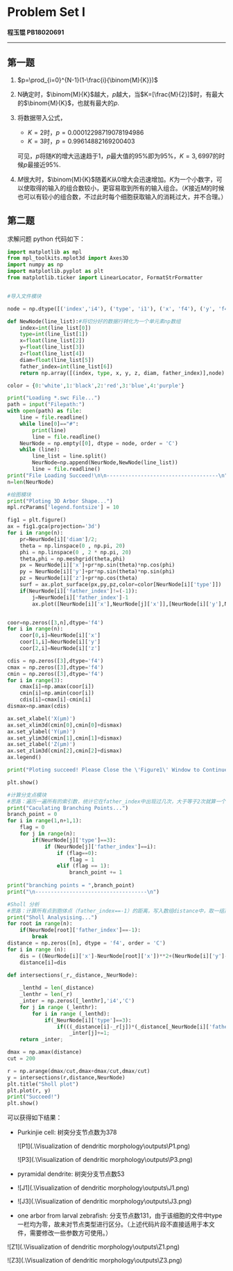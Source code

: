 # Problem Set I

**程玉锟 PB18020691**

---



## 第一题

1. $p=\prod_{i=0}^{N-1}(1-\frac{i}{\binom{M}{K}})$

2. N确定时，$\binom{M}{K}$越大，$p$越大，当$K=[\frac{M}{2}]$时，有最大的$\binom{M}{K}$，也就有最大的$p$.

3. 将数据带入公式，

   - $K=2$时，$p=0.00012298719078194986$
   - $K=3$时，$p=0.99614882169200403$

   可见，$p$将随$K$的增大迅速趋于1，$p$最大值的$95\%$即为$95\%$，$K=3, 6997$的时候$p$最接近$95\%$.

4. $M$很大时，$\binom{M}{K}$随着$K$从$0$增大会迅速增加。$K$为一个小数字，可以使取得的输入的组合数较小，更容易取到所有的输入组合。（$K$接近$M$的时候也可以有较小的组合数，不过此时每个细胞获取输入的消耗过大，并不合理。）

## 第二题

求解问题 python 代码如下：

```python
import matplotlib as mpl
from mpl_toolkits.mplot3d import Axes3D
import numpy as np
import matplotlib.pyplot as plt
from matplotlib.ticker import LinearLocator, FormatStrFormatter


#导入文件模块

node = np.dtype([('index','i4'), ('type', 'i1'), ('x', 'f4'), ('y', 'f4'), ('z', 'f4'), ('diam', 'f4'),('father_index','i4')])

def NewNode(line_list):#将切分好的数据行转化为一个单元素np数组
    index=int(line_list[0])
    type=int(line_list[1])
    x=float(line_list[2])
    y=float(line_list[3])
    z=float(line_list[4])
    diam=float(line_list[5])
    father_index=int(line_list[6])
    return np.array([(index, type, x, y, z, diam, father_index)],node)

color = {0:'white',1:'black',2:'red',3:'blue',4:'purple'}

print("Loading *.swc File...")
path = input("Filepath:")
with open(path) as file:
    line = file.readline()
    while line[0]=="#":
        print(line)
        line = file.readline()
    NeurNode = np.empty([0], dtype = node, order = 'C')
    while (line):
        line_list = line.split()
        NeurNode=np.append(NeurNode,NewNode(line_list))
        line = file.readline()
print("File Loading Succeed!\n\n------------------------------------\n")
n=len(NeurNode)

#绘图模块
print("Ploting 3D Arbor Shape...")
mpl.rcParams['legend.fontsize'] = 10

fig1 = plt.figure()
ax = fig1.gca(projection='3d')
for i in range(n):
    pr=NeurNode[i]['diam']/2;
    theta = np.linspace(0 , np.pi, 20)
    phi = np.linspace(0 , 2 * np.pi, 20)
    theta,phi = np.meshgrid(theta,phi)
    px = NeurNode[i]['x']+pr*np.sin(theta)*np.cos(phi)
    py = NeurNode[i]['y']+pr*np.sin(theta)*np.sin(phi)
    pz = NeurNode[i]['z']+pr*np.cos(theta)
    surf = ax.plot_surface(px,py,pz,color=color[NeurNode[i]['type']])
    if(NeurNode[i]['father_index']!=(-1)):
        j=NeurNode[i]['father_index']-1
        ax.plot([NeurNode[i]['x'],NeurNode[j]['x']],[NeurNode[i]['y'],NeurNode[j]['y']],[NeurNode[i]['z'],NeurNode[j]['z']],c=color[NeurNode[i]['type']])


coor=np.zeros([3,n],dtype='f4')
for i in range(n):
    coor[0,i]=NeurNode[i]['x']
    coor[1,i]=NeurNode[i]['y']
    coor[2,i]=NeurNode[i]['z']

cdis = np.zeros([3],dtype='f4')
cmax = np.zeros([3],dtype='f4')
cmin = np.zeros([3],dtype='f4')
for i in range(3):
    cmax[i]=np.amax(coor[i])
    cmin[i]=np.amin(coor[i])
    cdis[i]=cmax[i]-cmin[i]
dismax=np.amax(cdis)

ax.set_xlabel('X(μm)')
ax.set_xlim3d(cmin[0],cmin[0]+dismax)
ax.set_ylabel('Y(μm)')
ax.set_ylim3d(cmin[1],cmin[1]+dismax)
ax.set_zlabel('Z(μm)')
ax.set_zlim3d(cmin[2],cmin[2]+dismax)
ax.legend()

print("Ploting succeed! Please Close the \'Figure1\' Window to Continue...\n\n------------------------------------\n")

plt.show()

#计算分支点模块
#思路：遍历一遍所有的索引数，统计它在father_index中出现过几次，大于等于2次就算一个分支
print("Caculating Branching Points...")
branch_point = 0
for i in range(1,n+1,1):
    flag = 0
    for j in range(n):
        if(NeurNode[j]['type']==3):
            if (NeurNode[j]['father_index']==i):
                if (flag==0):
                    flag = 1
                elif (flag == 1):
                    branch_point += 1
                    
print("branching points = ",branch_point) 
print("\n------------------------------------\n")

#Sholl 分析
#思路：计算所有点到胞体点（father_index==-1）的距离，写入数组distance中，取一组离散的r，判断每一个点和它的父点的（distance-r）之积是否小于等于0，如果是，记为一个交点
print("Sholl Analysising...")
for root in range(n):
    if(NeurNode[root]['father_index']==-1):
        break
distance = np.zeros([n], dtype = 'f4', order = 'C')
for i in range (n):
    dis = ((NeurNode[i]['x']-NeurNode[root]['x'])**2+(NeurNode[i]['y']-NeurNode[root]['y'])**2+(NeurNode[i]['z']-NeurNode[root]['z'])**2)**0.5
    distance[i]=dis

def intersections(_r,_distance,_NeurNode):
    
    _lenthd = len(_distance)
    _lenthr = len(_r)
    _inter = np.zeros([_lenthr],'i4','C')
    for j in range (_lenthr):
        for i in range (_lenthd):
            if(_NeurNode[i]['type']==3):
                if(((_distance[i]-_r[j])*(_distance[_NeurNode[i]['father_index']-1]-_r[j])) <= 0.0):
                    _inter[j]+=1;
    return _inter;

dmax = np.amax(distance)
cut = 200

r = np.arange(dmax/cut,dmax+dmax/cut,dmax/cut) 
y = intersections(r,distance,NeurNode)
plt.title("Sholl plot")  
plt.plot(r, y) 
print("Succeed!")
plt.show()
```

可以获得如下结果：

- Purkinjie cell: 树突分支节点数为378

  ![P1](.\Visualization of dendritic morphology\outputs\P1.png)

  ![P3](.\Visualization of dendritic morphology\outputs\P3.png)

  

- pyramidal dendrite: 树突分支节点数53

- ![J1](.\Visualization of dendritic morphology\outputs\J1.png)

- ![J3](.\Visualization of dendritic morphology\outputs\J3.png)

- one arbor from larval zebrafish: 分支节点数131，由于该细胞的文件中type一栏均为零，故未对节点类型进行区分。（上述代码片段不直接适用于本文件，需要修改一些参数方可使用。）

![Z1](.\Visualization of dendritic morphology\outputs\Z1.png)

![Z3](.\Visualization of dendritic morphology\outputs\Z3.png)